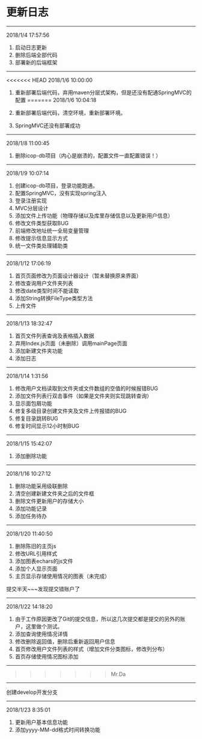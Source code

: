 # 更新日志

---
2018/1/4 17:57:56 

1. 启动日志更新
2. 删除后端全部代码
3. 部署新的后端框架

---
<<<<<<< HEAD
2018/1/6 10:00:00

1. 重新部署后端代码，弃用maven分层式架构，但是还没有配通SpringMVC的配置
=======
2018/1/6 10:04:18 

1. 重新部署后端代码，清空环境，重新部署环境。
2. SpringMVC还没有部署成功

---
2018/1/8 11:00:45 

1. 删除icop-db项目（内心是崩溃的，配置文件一直配置错误！）

---
2018/1/9 10:07:14 

1. 创建icop-db项目，登录功能跑通。
2. 配置SpringMVC，没有实现spring注入
3. 登录注册实现
4. MVC分层设计
5. 添加文件上传功能（物理存储以及库里存储信息以及更新用户信息）
6. 修改文件类型获取BUG
7. 前端修改地址统一全局变量管理
8. 修改提示信息显示方式
9. 统一文件类处理辅助类

---
2018/1/12 17:06:19 

1. 首页页面修改为页面设计器设计（暂未替换原来界面）
2. 修改查询用户文件夹列表
3. 修改date类型时间不能读取
4. 添加String转换FileType类型方法
5. 上传文件

---
2018/1/13 18:32:47 

1. 首页文件列表查询及表格插入数据
2. 弃用Index.js页面（未删除）调用mainPage页面
3. 添加新建文件夹功能
4. 添加日志

---
2018/1/14 1:31:56 

1. 修改用户文档读取到文件夹或文件数组的空值的时候报错BUG
2. 添加文件列表行双击事件（如果是文件夹则实现跳转查询）
3. 显示面包屑功能
4. 修复多级目录创建文件夹及文件上传报错的BUG
5. 修复目录跳转BUG
6. 修复时间显示12小时制BUG

---
2018/1/15 15:42:07 

1. 添加删除功能

---
2018/1/16 10:27:12 

1. 删除功能采用级联删除
2. 清空创建新建文件夹之后的文件框
3. 删除文件更新用户的存储大小
4. 添加功能记录
5. 添加任务待办

---
2018/1/20 11:40:50 

1. 删除陈旧的主页js
2. 修改URL引用样式
3. 添加图表echars的js文件
4. 添加个人显示页面
5. 主页显示存储使用情况的图表（未完成）


提交半天~~~发现提交错账户了

---
2018/1/22 14:18:20 

1. 由于工作原因更改了Git的提交信息，所以这几次提交都是提交的另外的账户，这里做个测试。
2. 添加查询使用情况详情
3. 修改删除返回值，删除后重新返回用户信息
4. 首页修改用户文件列表的样式（增加文件分类图标，修改列分布）
5. 首页存储使用情况图标添加

---
>>>>>>> Mr.Da

---

创建develop开发分支

---
2018/1/23 8:35:01 

1. 更新用户基本信息功能
2. 添加yyyy-MM-dd格式时间转换功能
